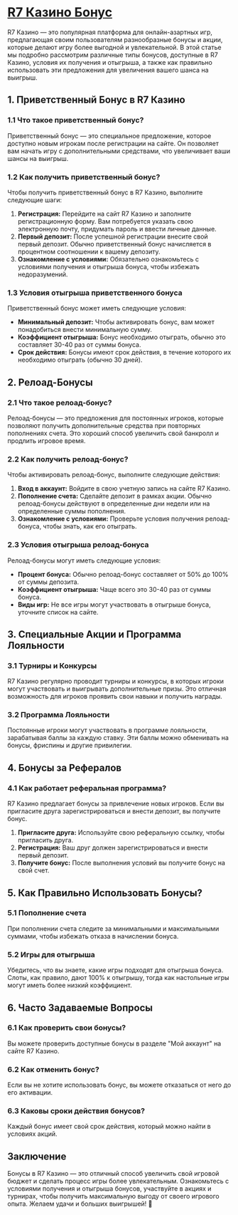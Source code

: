 # [R7 Казино Бонус](https://brandplay.link/dByFXP7h)

R7 Казино — это популярная платформа для онлайн-азартных игр, предлагающая своим пользователям разнообразные бонусы и акции, которые делают игру более выгодной и увлекательной. В этой статье мы подробно рассмотрим различные типы бонусов, доступные в R7 Казино, условия их получения и отыгрыша, а также как правильно использовать эти предложения для увеличения вашего шанса на выигрыш.

## 1. Приветственный Бонус в R7 Казино

### 1.1 Что такое приветственный бонус?

Приветственный бонус — это специальное предложение, которое доступно новым игрокам после регистрации на сайте. Он позволяет вам начать игру с дополнительными средствами, что увеличивает ваши шансы на выигрыш.

### 1.2 Как получить приветственный бонус?

Чтобы получить приветственный бонус в R7 Казино, выполните следующие шаги:

1. **Регистрация:** Перейдите на сайт R7 Казино и заполните регистрационную форму. Вам потребуется указать свою электронную почту, придумать пароль и ввести личные данные.
2. **Первый депозит:** После успешной регистрации внесите свой первый депозит. Обычно приветственный бонус начисляется в процентном соотношении к вашему депозиту.
3. **Ознакомление с условиями:** Обязательно ознакомьтесь с условиями получения и отыгрыша бонуса, чтобы избежать недоразумений.

### 1.3 Условия отыгрыша приветственного бонуса

Приветственный бонус может иметь следующие условия:

* **Минимальный депозит:** Чтобы активировать бонус, вам может понадобиться внести минимальную сумму.
* **Коэффициент отыгрыша:** Бонус необходимо отыграть, обычно это составляет 30-40 раз от суммы бонуса.
* **Срок действия:** Бонусы имеют срок действия, в течение которого их необходимо отыграть (обычно 30 дней).

## 2. Релоад-Бонусы

### 2.1 Что такое релоад-бонус?

Релоад-бонусы — это предложения для постоянных игроков, которые позволяют получить дополнительные средства при повторных пополнениях счета. Это хороший способ увеличить свой банкролл и продлить игровое время.

### 2.2 Как получить релоад-бонус?

Чтобы активировать релоад-бонус, выполните следующие действия:

1. **Вход в аккаунт:** Войдите в свою учетную запись на сайте R7 Казино.
2. **Пополнение счета:** Сделайте депозит в рамках акции. Обычно релоад-бонусы действуют в определенные дни недели или на определенные суммы пополнения.
3. **Ознакомление с условиями:** Проверьте условия получения релоад-бонуса, чтобы знать, как его отыграть.

### 2.3 Условия отыгрыша релоад-бонуса

Релоад-бонусы могут иметь следующие условия:

* **Процент бонуса:** Обычно релоад-бонус составляет от 50% до 100% от суммы депозита.
* **Коэффициент отыгрыша:** Чаще всего это 30-40 раз от суммы бонуса.
* **Виды игр:** Не все игры могут участвовать в отыгрыше бонуса, уточните список на сайте.

## 3. Специальные Акции и Программа Лояльности

### 3.1 Турниры и Конкурсы

R7 Казино регулярно проводит турниры и конкурсы, в которых игроки могут участвовать и выигрывать дополнительные призы. Это отличная возможность для игроков проявить свои навыки и получить награды.

### 3.2 Программа Лояльности

Постоянные игроки могут участвовать в программе лояльности, зарабатывая баллы за каждую ставку. Эти баллы можно обменивать на бонусы, фриспины и другие привилегии.

## 4. Бонусы за Рефералов

### 4.1 Как работает реферальная программа?

R7 Казино предлагает бонусы за привлечение новых игроков. Если вы пригласите друга зарегистрироваться и внести депозит, вы получите бонус.

1. **Пригласите друга:** Используйте свою реферальную ссылку, чтобы пригласить друга.
2. **Регистрация:** Ваш друг должен зарегистрироваться и внести первый депозит.
3. **Получите бонус:** После выполнения условий вы получите бонус на свой счет.

## 5. Как Правильно Использовать Бонусы?

### 5.1 Пополнение счета

При пополнении счета следите за минимальными и максимальными суммами, чтобы избежать отказа в начислении бонуса.

### 5.2 Игры для отыгрыша

Убедитесь, что вы знаете, какие игры подходят для отыгрыша бонуса. Слоты, как правило, дают 100% к отыгрышу, тогда как настольные игры могут иметь более низкий коэффициент.

## 6. Часто Задаваемые Вопросы

### 6.1 Как проверить свои бонусы?

Вы можете проверить доступные бонусы в разделе "Мой аккаунт" на сайте R7 Казино.

### 6.2 Как отменить бонус?

Если вы не хотите использовать бонус, вы можете отказаться от него до его активации.

### 6.3 Каковы сроки действия бонусов?

Каждый бонус имеет свой срок действия, который можно найти в условиях акций.

## Заключение

Бонусы в R7 Казино — это отличный способ увеличить свой игровой бюджет и сделать процесс игры более увлекательным. Ознакомьтесь с условиями получения и отыгрыша бонусов, участвуйте в акциях и турнирах, чтобы получить максимальную выгоду от своего игрового опыта. Желаем удачи и больших выигрышей! 🎉
